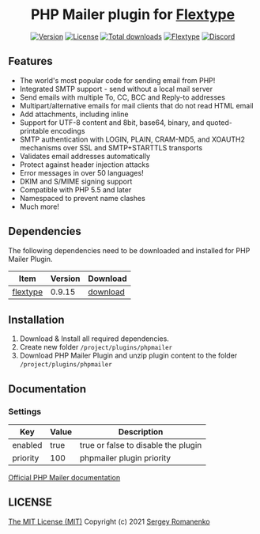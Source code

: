 <h1 align="center">PHP Mailer plugin for <a href="https://flextype.org/">Flextype</a></h1>

<p align="center">
<a href="https://github.com/flextype-plugins/phpmailer/releases"><img alt="Version" src="https://img.shields.io/github/release/flextype-plugins/phpmailer.svg?label=version&color=black"></a> <a href="https://github.com/flextype-plugins/phpmailer"><img src="https://img.shields.io/badge/license-MIT-blue.svg?color=black" alt="License"></a> <a href="https://github.com/flextype-plugins/phpmailer"><img src="https://img.shields.io/github/downloads/flextype-plugins/phpmailer/total.svg?color=black" alt="Total downloads"></a> <a href="https://github.com/flextype/flextype"><img src="https://img.shields.io/badge/Flextype-0.9.15-green.svg" alt="Flextype"></a> <a href=""><img src="https://img.shields.io/discord/423097982498635778.svg?logo=discord&color=black&label=Discord%20Chat" alt="Discord"></a>
</p>

## Features

* The world's most popular code for sending email from PHP!
* Integrated SMTP support - send without a local mail server
* Send emails with multiple To, CC, BCC and Reply-to addresses
* Multipart/alternative emails for mail clients that do not read HTML email
* Add attachments, including inline
* Support for UTF-8 content and 8bit, base64, binary, and quoted-printable encodings
* SMTP authentication with LOGIN, PLAIN, CRAM-MD5, and XOAUTH2 mechanisms over SSL and SMTP+STARTTLS transports
* Validates email addresses automatically
* Protect against header injection attacks
* Error messages in over 50 languages!
* DKIM and S/MIME signing support
* Compatible with PHP 5.5 and later
* Namespaced to prevent name clashes
* Much more!

## Dependencies

The following dependencies need to be downloaded and installed for PHP Mailer Plugin.

| Item | Version | Download |
|---|---|---|
| [flextype](https://github.com/flextype/flextype) | 0.9.15 | [download](https://github.com/flextype/flextype/releases) |

## Installation

1. Download & Install all required dependencies.
2. Create new folder `/project/plugins/phpmailer`
3. Download PHP Mailer Plugin and unzip plugin content to the folder `/project/plugins/phpmailer`

## Documentation

### Settings

| Key | Value | Description |
|---|---|---|
| enabled | true | true or false to disable the plugin |
| priority | 100 | phpmailer plugin priority |

[Official PHP Mailer documentation](https://github.com/PHPMailer/PHPMailer)

## LICENSE
[The MIT License (MIT)](https://github.com/flextype-plugins/phpmailer/blob/master/LICENSE.txt)
Copyright (c) 2021 [Sergey Romanenko](https://github.com/Awilum)
